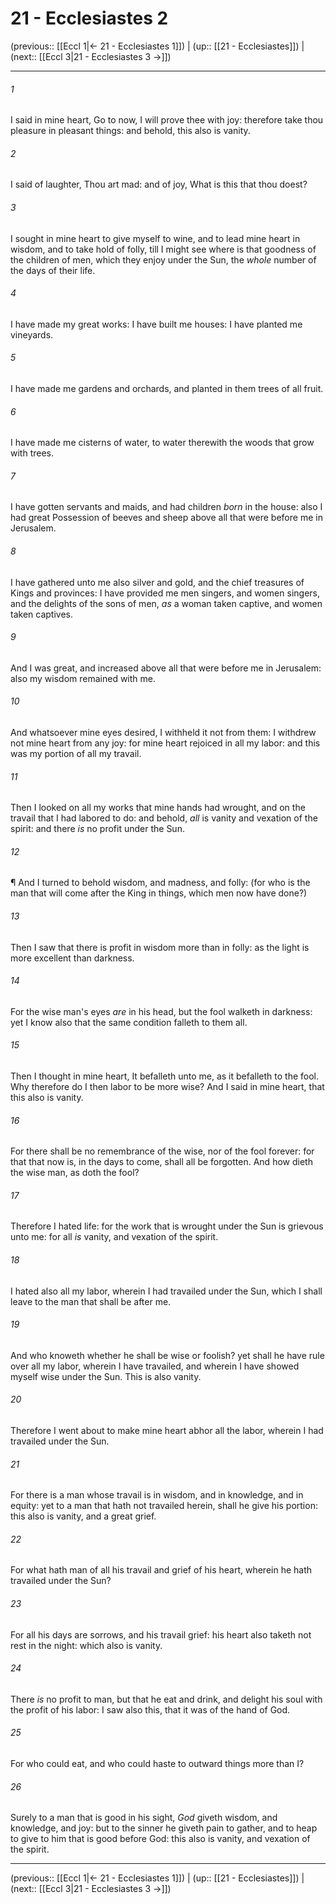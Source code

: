 # 21 - Ecclesiastes 2

(previous:: [[Eccl 1|← 21 - Ecclesiastes 1]]) | (up:: [[21 - Ecclesiastes]]) | (next:: [[Eccl 3|21 - Ecclesiastes 3 →]])

***


###### 1 
I said in mine heart, Go to now, I will prove thee with joy: therefore take thou pleasure in pleasant things: and behold, this also is vanity. 

###### 2 
I said of laughter, Thou art mad: and of joy, What is this that thou doest? 

###### 3 
I sought in mine heart to give myself to wine, and to lead mine heart in wisdom, and to take hold of folly, till I might see where is that goodness of the children of men, which they enjoy under the Sun, the _whole_ number of the days of their life. 

###### 4 
I have made my great works: I have built me houses: I have planted me vineyards. 

###### 5 
I have made me gardens and orchards, and planted in them trees of all fruit. 

###### 6 
I have made me cisterns of water, to water therewith the woods that grow with trees. 

###### 7 
I have gotten servants and maids, and had children _born_ in the house: also I had great Possession of beeves and sheep above all that were before me in Jerusalem. 

###### 8 
I have gathered unto me also silver and gold, and the chief treasures of Kings and provinces: I have provided me men singers, and women singers, and the delights of the sons of men, _as_ a woman taken captive, and women taken captives. 

###### 9 
And I was great, and increased above all that were before me in Jerusalem: also my wisdom remained with me. 

###### 10 
And whatsoever mine eyes desired, I withheld it not from them: I withdrew not mine heart from any joy: for mine heart rejoiced in all my labor: and this was my portion of all my travail. 

###### 11 
Then I looked on all my works that mine hands had wrought, and on the travail that I had labored to do: and behold, _all_ is vanity and vexation of the spirit: and there _is_ no profit under the Sun. 

###### 12 
¶ And I turned to behold wisdom, and madness, and folly: (for who is the man that will come after the King in things, which men now have done?) 

###### 13 
Then I saw that there is profit in wisdom more than in folly: as the light is more excellent than darkness. 

###### 14 
For the wise man's eyes _are_ in his head, but the fool walketh in darkness: yet I know also that the same condition falleth to them all. 

###### 15 
Then I thought in mine heart, It befalleth unto me, as it befalleth to the fool. Why therefore do I then labor to be more wise? And I said in mine heart, that this also is vanity. 

###### 16 
For there shall be no remembrance of the wise, nor of the fool forever: for that that now is, in the days to come, shall all be forgotten. And how dieth the wise man, as doth the fool? 

###### 17 
Therefore I hated life: for the work that is wrought under the Sun is grievous unto me: for all _is_ vanity, and vexation of the spirit. 

###### 18 
I hated also all my labor, wherein I had travailed under the Sun, which I shall leave to the man that shall be after me. 

###### 19 
And who knoweth whether he shall be wise or foolish? yet shall he have rule over all my labor, wherein I have travailed, and wherein I have showed myself wise under the Sun. This is also vanity. 

###### 20 
Therefore I went about to make mine heart abhor all the labor, wherein I had travailed under the Sun. 

###### 21 
For there is a man whose travail is in wisdom, and in knowledge, and in equity: yet to a man that hath not travailed herein, shall he give his portion: this also is vanity, and a great grief. 

###### 22 
For what hath man of all his travail and grief of his heart, wherein he hath travailed under the Sun? 

###### 23 
For all his days are sorrows, and his travail grief: his heart also taketh not rest in the night: which also is vanity. 

###### 24 
There _is_ no profit to man, but that he eat and drink, and delight his soul with the profit of his labor: I saw also this, that it was of the hand of God. 

###### 25 
For who could eat, and who could haste to outward things more than I? 

###### 26 
Surely to a man that is good in his sight, _God_ giveth wisdom, and knowledge, and joy: but to the sinner he giveth pain to gather, and to heap to give to him that is good before God: this also is vanity, and vexation of the spirit.

***

(previous:: [[Eccl 1|← 21 - Ecclesiastes 1]]) | (up:: [[21 - Ecclesiastes]]) | (next:: [[Eccl 3|21 - Ecclesiastes 3 →]])
